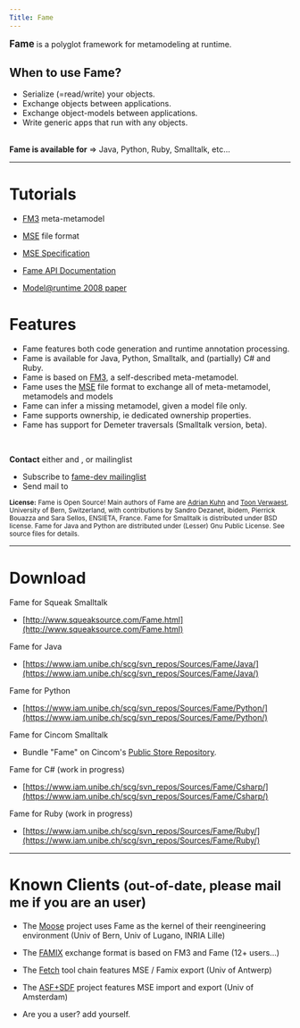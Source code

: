 ```yaml
---
Title: Fame
---
```


<big style="font-size:120%;"><b>Fame</b></big> is a polyglot framework for metamodeling at runtime.

## When to use Fame?


-  Serialize (=read/write) your objects.
-  Exchange objects between applications.
-  Exchange object-models between applications.
-  Write generic apps that run with any objects.

<br><b>Fame is available for</b> &rArr;  Java, Python, Ruby, Smalltalk, etc&hellip;


---

# Tutorials


-  [FM3](%base_url%/wiki/projects/archive/fame/fm3) meta-metamodel
-  [MSE](%base_url%/wiki/projects/archive/fame/mse) file format 
-  [MSE Specification](%base_url%/wiki/projects/archive/fame/msespecification) 


-  [Fame API Documentation](http://www.iam.unibe.ch/~akuhn/fame/api)
-  [Model@runtime 2008 paper](http://www.iam.unibe.ch/~akuhn/d/Kuhn-2008-MRT-Fame.pdf)

# Features


-  Fame features both code generation and runtime annotation processing.
-  Fame is available for Java, Python, Smalltalk, and (partially) C# and Ruby.
-  Fame is based on [FM3](%base_url%/wiki/projects/archive/fame/fm3), a self-described meta-metamodel.
-  Fame uses the [MSE](%base_url%/wiki/projects/archive/fame/mse) file format to exchange all of meta-metamodel, metamodels and models
-  Fame can infer a missing metamodel, given a model file only.
-  Fame supports ownership, ie dedicated ownership properties.
-  Fame has support for Demeter traversals (Smalltalk version, beta).

&nbsp;

<b>Contact</b> either <script>document.write(String.fromCharCode(60, 97, 32, 104, 114, 101, 102, 61, 34, 109, 97, 105, 108, 116, 111, 58, 97, 107, 117, 104, 110, 64, 105, 97, 109, 46, 117, 110, 105, 98, 101, 46, 99, 104, 34, 62, 97, 107, 117, 104, 110, 64, 105, 97, 109, 46, 117, 110, 105, 98, 101, 46, 99, 104, 60, 47, 97, 62));</script> and <script>document.write(String.fromCharCode(60, 97, 32, 104, 114, 101, 102, 61, 34, 109, 97, 105, 108, 116, 111, 58, 118, 101, 114, 119, 97, 101, 115, 116, 64, 105, 97, 109, 46, 117, 110, 105, 98, 101, 46, 99, 104, 34, 62, 118, 101, 114, 119, 97, 101, 115, 116, 64, 105, 97, 109, 46, 117, 110, 105, 98, 101, 46, 99, 104, 60, 47, 97, 62));</script>, or mailinglist


-  Subscribe to [fame-dev mailinglist](https://www.iam.unibe.ch/mailman/listinfo/fame-dev)
-  Send mail to <script>document.write(String.fromCharCode(60, 97, 32, 104, 114, 101, 102, 61, 34, 109, 97, 105, 108, 116, 111, 58, 102, 97, 109, 101, 45, 100, 101, 118, 64, 105, 97, 109, 46, 117, 110, 105, 98, 101, 46, 99, 104, 34, 62, 102, 97, 109, 101, 45, 100, 101, 118, 64, 105, 97, 109, 46, 117, 110, 105, 98, 101, 46, 99, 104, 60, 47, 97, 62));</script>

<small><b>License:</b> Fame is Open Source! Main authors of Fame are [Adrian Kuhn](%base_url%/wiki/alumni/adriankuhn) and [Toon Verwaest](%base_url%/staff/toonverwaest), University of Bern, Switzerland, with contributions by Sandro Dezanet, ibidem, Pierrick Bouazza and Sara Sellos, ENSIETA, France. Fame for Smalltalk is distributed under BSD license. Fame for Java and Python are distributed under (Lesser) Gnu Public License. See source files for details.</small>

---

# Download

Fame for Squeak Smalltalk 


-  [http://www.squeaksource.com/Fame.html](http://www.squeaksource.com/Fame.html)

Fame for Java  


-  [https://www.iam.unibe.ch/scg/svn_repos/Sources/Fame/Java/](https://www.iam.unibe.ch/scg/svn_repos/Sources/Fame/Java/)

Fame for Python  


-  [https://www.iam.unibe.ch/scg/svn_repos/Sources/Fame/Python/](https://www.iam.unibe.ch/scg/svn_repos/Sources/Fame/Python/)

Fame for Cincom Smalltalk


-   Bundle "Fame" on Cincom's [Public Store Repository](http://www.cincomsmalltalk.com/CincomSmalltalkWiki/PostgreSQL+Access+Page).
   
Fame for C# (work in progress)


-  [https://www.iam.unibe.ch/scg/svn_repos/Sources/Fame/Csharp/](https://www.iam.unibe.ch/scg/svn_repos/Sources/Fame/Csharp/) 

Fame for Ruby (work in progress)


-  [https://www.iam.unibe.ch/scg/svn_repos/Sources/Fame/Ruby/](https://www.iam.unibe.ch/scg/svn_repos/Sources/Fame/Ruby/) 

---

# Known Clients <small>(out-of-date, please mail me if you are an user)</small>


-  The [Moose](http://moose.unibe.ch) project uses Fame as the kernel of their reengineering environment (Univ of Bern, Univ of Lugano, INRIA Lille)


-  The [FAMIX](http://moose.unibe.ch/docs/famix) exchange format is based on FM3 and Fame (12\+ users...)


-  The [Fetch](http://lore.cmi.ua.ac.be/fetchWiki/index.php/Main_Page) tool chain features MSE / Famix export (Univ of Antwerp)


-  The [ASF\+SDF](http://www.cwi.nl/htbin/sen1/twiki/bin/view/Meta-Environment/WebHome) project features MSE import and export (Univ of Amsterdam)


-  Are you a user? add yourself.

<script>document.getElementsByTagName("h1").item(0).innerText="Welcome to Fame"</script>
